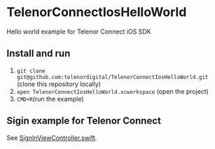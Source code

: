 # TelenorConnectIosHelloWorld
Hello world example for Telenor Connect iOS SDK

## Install and run
1. `git clone git@github.com:telenordigital/TelenorConnectIosHelloWorld.git` (clone this repository locally)
2. `open TelenorConnectIosHelloWorld.xcworkspace` (open the project)
3. `CMD+R`(run the example)


## Sigin example for Telenor Connect
See [SignInViewController.swift](https://github.com/telenordigital/TelenorConnectIosHelloWorld/blob/master/TelenorConnectIosHelloWorld/SignInViewController.swift).

